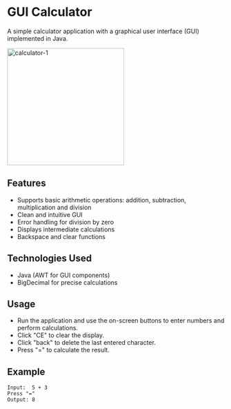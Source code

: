 # GUI Calculator

A simple calculator application with a graphical user interface (GUI) implemented in Java.

<img width="271" alt="calculator-1" src="https://github.com/user-attachments/assets/67d09341-ade0-4982-ba4f-5a40e9122f32" />

## Features
- Supports basic arithmetic operations: addition, subtraction, multiplication and division
- Clean and intuitive GUI
- Error handling for division by zero
- Displays intermediate calculations
- Backspace and clear functions

## Technologies Used
- Java (AWT for GUI components)
- BigDecimal for precise calculations

## Usage
- Run the application and use the on-screen buttons to enter numbers and perform calculations.
- Click "CE" to clear the display.
- Click "back" to delete the last entered character.
- Press "=" to calculate the result.

## Example
```
Input:  5 + 3
Press "="
Output: 8
```



